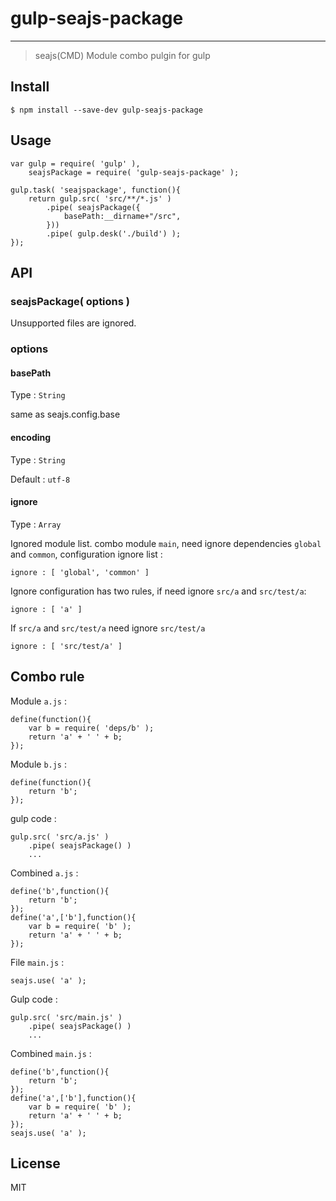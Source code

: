 # gulp-seajs-package

***
> seajs(CMD) Module combo pulgin for gulp

## Install

```
$ npm install --save-dev gulp-seajs-package
```

## Usage

```
var gulp = require( 'gulp' ),
    seajsPackage = require( 'gulp-seajs-package' );
    
gulp.task( 'seajspackage', function(){
    return gulp.src( 'src/**/*.js' )
        .pipe( seajsPackage({
        	basePath:__dirname+"/src",
    	}))
        .pipe( gulp.desk('./build') );
}); 
```

## API

### seajsPackage( options )

Unsupported files are ignored.

### options

#### basePath
Type : `String`

same as seajs.config.base

#### encoding 

Type : `String`

Default : `utf-8`

#### ignore

Type : `Array`

Ignored module list. combo module `main`, need ignore dependencies `global` and `common`, configuration ignore list : 

```
ignore : [ 'global', 'common' ]
```

Ignore configuration has two rules, if need ignore `src/a` and `src/test/a`:

```
ignore : [ 'a' ]
```

If `src/a` and `src/test/a` need ignore `src/test/a`

```
ignore : [ 'src/test/a' ]
```



## Combo rule

Module `a.js` :

```
define(function(){
    var b = require( 'deps/b' );
    return 'a' + ' ' + b;
});
```

Module `b.js` :

```
define(function(){
    return 'b';
});
```

gulp code :

```
gulp.src( 'src/a.js' )
    .pipe( seajsPackage() )
    ...
```

Combined `a.js` :

```
define('b',function(){
    return 'b';
});
define('a',['b'],function(){
    var b = require( 'b' );
    return 'a' + ' ' + b;
});
```

File `main.js` :

```
seajs.use( 'a' );
```

Gulp code : 

```
gulp.src( 'src/main.js' )
    .pipe( seajsPackage() )
    ...
```

Combined `main.js` :

```
define('b',function(){
    return 'b';
});
define('a',['b'],function(){
    var b = require( 'b' );
    return 'a' + ' ' + b;
});
seajs.use( 'a' );
```



## License

MIT 